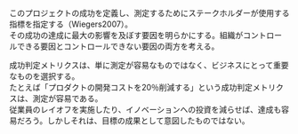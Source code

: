 このプロジェクトの成功を定義し、測定するためにステークホルダーが使用する指標を指定する（Wiegers2007）。  
その成功の達成に最大の影響を及ぼす要因を明らかにする。組織がコントロールできる要因とコントロールできない要因の両方を考える。

成功判定メトリクスは、単に測定が容易なものではなく、ビジネスにとって重要なものを選択する。  
たとえば「プロダクトの開発コストを20％削減する」という成功判定メトリクスは、測定が容易である。  
従業員のレイオフを実施したり、イノベーションへの投資を減らせば、達成も容易だろう。しかしそれは、目標の成果として意図したものではない。
